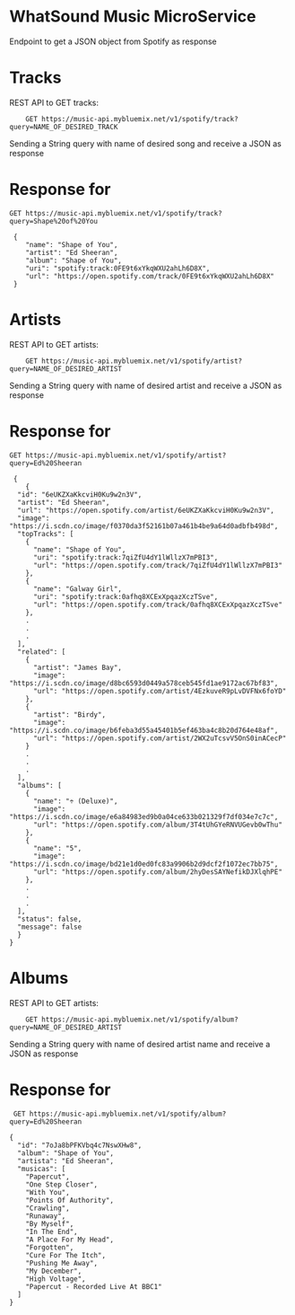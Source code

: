 # WhatSound Music MicroService



Endpoint to get a JSON object from Spotify as response

# Tracks
REST API to GET tracks:

```
    GET https://music-api.mybluemix.net/v1/spotify/track?query=NAME_OF_DESIRED_TRACK
```

Sending a String query with name of desired song and receive a JSON as response

# Response for 

```
GET https://music-api.mybluemix.net/v1/spotify/track?query=Shape%20of%20You
```


```
 {
    "name": "Shape of You",
    "artist": "Ed Sheeran",
    "album": "Shape of You",
    "uri": "spotify:track:0FE9t6xYkqWXU2ahLh6D8X",
    "url": "https://open.spotify.com/track/0FE9t6xYkqWXU2ahLh6D8X"
 }

```

# Artists
REST API to GET artists:

```
    GET https://music-api.mybluemix.net/v1/spotify/artist?query=NAME_OF_DESIRED_ARTIST
```

Sending a String query with name of desired artist and receive a JSON as response

# Response for 

```
GET https://music-api.mybluemix.net/v1/spotify/artist?query=Ed%20Sheeran
```


```
 {
    {
  "id": "6eUKZXaKkcviH0Ku9w2n3V",
  "artist": "Ed Sheeran",
  "url": "https://open.spotify.com/artist/6eUKZXaKkcviH0Ku9w2n3V",
  "image": "https://i.scdn.co/image/f0370da3f52161b07a461b4be9a64d0adbfb498d",
  "topTracks": [
    {
      "name": "Shape of You",
      "uri": "spotify:track:7qiZfU4dY1lWllzX7mPBI3",
      "url": "https://open.spotify.com/track/7qiZfU4dY1lWllzX7mPBI3"
    },
    {
      "name": "Galway Girl",
      "uri": "spotify:track:0afhq8XCExXpqazXczTSve",
      "url": "https://open.spotify.com/track/0afhq8XCExXpqazXczTSve"
    },
    .
    .
    .
  ],
  "related": [
    {
      "artist": "James Bay",
      "image": "https://i.scdn.co/image/d8bc6593d0449a578ceb545fd1ae9172ac67bf83",
      "url": "https://open.spotify.com/artist/4EzkuveR9pLvDVFNx6foYD"
    },
    {
      "artist": "Birdy",
      "image": "https://i.scdn.co/image/b6feba3d55a45401b5ef463ba4c8b20d764e48af",
      "url": "https://open.spotify.com/artist/2WX2uTcsvV5OnS0inACecP"
    }
    .
    .
    .
  ],
  "albums": [
    {
      "name": "÷ (Deluxe)",
      "image": "https://i.scdn.co/image/e6a84983ed9b0a04ce633b021329f7df034e7c7c",
      "url": "https://open.spotify.com/album/3T4tUhGYeRNVUGevb0wThu"
    },
    {
      "name": "5",
      "image": "https://i.scdn.co/image/bd21e1d0ed0fc83a9906b2d9dcf2f1072ec7bb75",
      "url": "https://open.spotify.com/album/2hyDesSAYNefikDJXlqhPE"
    },
    .
    .
    .
  ],
  "status": false,
  "message": false
  }
}

```

# Albums
REST API to GET artists:

```
    GET https://music-api.mybluemix.net/v1/spotify/album?query=NAME_OF_DESIRED_ARTIST
```

Sending a String query with name of desired artist name and receive a JSON as response

# Response for 

```
 GET https://music-api.mybluemix.net/v1/spotify/album?query=Ed%20Sheeran
```


```
{
  "id": "7oJa8bPFKVbq4c7NswXHw8",
  "album": "Shape of You",
  "artista": "Ed Sheeran",
  "musicas": [
    "Papercut",
    "One Step Closer",
    "With You",
    "Points Of Authority",
    "Crawling",
    "Runaway",
    "By Myself",
    "In The End",
    "A Place For My Head",
    "Forgotten",
    "Cure For The Itch",
    "Pushing Me Away",
    "My December",
    "High Voltage",
    "Papercut - Recorded Live At BBC1"
  ]
}
```